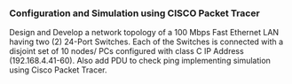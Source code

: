 ### Configuration and Simulation using CISCO Packet Tracer
Design and Develop a network topology of a 100 Mbps Fast Ethernet LAN having two (2) 24-Port Switches. Each of the Switches is connected with a disjoint set of 10 nodes/ PCs configured with class C IP Address (192.168.4.41-60). Also add PDU to check ping implementing simulation using Cisco Packet Tracer.